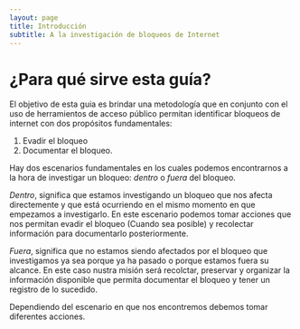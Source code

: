 ```yaml
---
layout: page
title: Introducción
subtitle: A la investigación de bloqueos de Internet
---
```

# ¿Para qué sirve esta guía?
El objetivo de esta guia es brindar una metodología que en conjunto con el uso de herramientos de acceso público permitan identificar bloqueos de internet con dos propósitos fundamentales:

1. Evadir el bloqueo
2. Documentar el bloqueo.

Hay dos escenarios fundamentales en los cuales podemos encontrarnos a la hora de investigar un bloqueo: _dentro_ o _fuera_ del bloqueo.

_Dentro_, significa que estamos investigando un bloqueo que nos afecta directemente y que está ocurriendo en el mismo momento en que empezamos a investigarlo. En este escenario podemos tomar acciones que nos permitan evadir el bloqueo (Cuando sea posible) y recolectar información para documentarlo posteriormente. 

_Fuera_, significa que no estamos siendo afectados por el bloqueo que investigamos ya sea porque ya ha pasado o porque estamos fuera su alcance. En este caso nustra misión será recolctar, preservar y organizar la información disponible que permita documentar el bloqueo y tener un registro de lo sucedido.

Dependiendo del escenario en que nos encontremos debemos tomar diferentes acciones.


